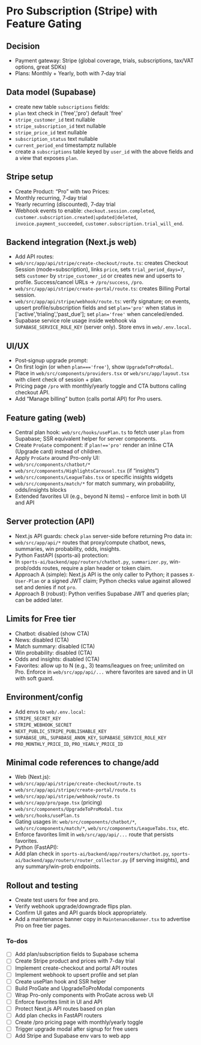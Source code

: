 <!-- 568084d6-3dff-466d-80f4-b42e9a13ea46 a17eef7e-2309-41dc-bfd5-35e77a5887c8 -->
# Pro Subscription (Stripe) with Feature Gating

## Decision

- Payment gateway: Stripe (global coverage, trials, subscriptions, tax/VAT options, great SDKs)
- Plans: Monthly + Yearly, both with 7‑day trial

## Data model (Supabase)


-  create new table `subscriptions` fields:
  - `plan` text check in ('free','pro') default 'free'
  - `stripe_customer_id` text nullable
  - `stripe_subscription_id` text nullable
  - `stripe_price_id` text nullable
  - `subscription_status` text nullable
  - `current_period_end` timestamptz nullable
-  create a `subscriptions` table keyed by `user_id` with the above fields and a view that exposes `plan`.

## Stripe setup

- Create Product: “Pro” with two Prices:
- Monthly recurring, 7‑day trial
- Yearly recurring (discounted), 7‑day trial
- Webhook events to enable: `checkout.session.completed`, `customer.subscription.created|updated|deleted`, `invoice.payment_succeeded`, `customer.subscription.trial_will_end`.

## Backend integration (Next.js web)

- Add API routes:
- `web/src/app/api/stripe/create-checkout/route.ts`: creates Checkout Session (mode=subscription), links `price`, sets `trial_period_days=7`, sets `customer` by `stripe_customer_id` or creates new and upserts to profile. Success/cancel URLs -> `/pro/success`, `/pro`.
- `web/src/app/api/stripe/create-portal/route.ts`: creates Billing Portal session.
- `web/src/app/api/stripe/webhook/route.ts`: verify signature; on events, upsert profile/subscription fields and set `plan='pro'` when status in ['active','trialing','past_due']; set `plan='free'` when canceled/ended.
- Supabase service role usage inside webhook via `SUPABASE_SERVICE_ROLE_KEY` (server only). Store envs in `web/.env.local`.

## UI/UX

- Post‑signup upgrade prompt:
- On first login (or when `plan==='free'`), show `UpgradeToProModal`.
- Place in `web/src/components/providers.tsx` or `web/src/app/layout.tsx` with client check of session + plan.
- Pricing page `/pro` with monthly/yearly toggle and CTA buttons calling checkout API.
- Add “Manage billing” button (calls portal API) for Pro users.

## Feature gating (web)

- Central plan hook: `web/src/hooks/usePlan.ts` to fetch user `plan` from Supabase; SSR equivalent helper for server components.
- Create `ProGate` component: if `plan!=='pro'` render an inline CTA (Upgrade card) instead of children.
- Apply `ProGate` around Pro-only UI:
- `web/src/components/chatbot/*`
- `web/src/components/HighlightsCarousel.tsx` (if “insights”)
- `web/src/components/LeagueTabs.tsx` or specific insights widgets
- `web/src/components/match/*` for match summary, win probability, odds/insights blocks
- Extended favorites UI (e.g., beyond N items) – enforce limit in both UI and API

## Server protection (API)

- Next.js API guards: check `plan` server-side before returning Pro data in:
- `web/src/app/api/*` routes that proxy/compute chatbot, news, summaries, win probability, odds, insights.
- Python FastAPI (sports-ai) protection:
- In `sports-ai/backend/app/routers/chatbot.py`, `summarizer.py`, win-prob/odds routes, require a plan header or token claim.
- Approach A (simple): Next.js API is the only caller to Python; it passes `X-User-Plan` or a signed JWT claim; Python checks value against allowed set and denies if not `pro`.
- Approach B (robust): Python verifies Supabase JWT and queries plan; can be added later.

## Limits for Free tier

- Chatbot: disabled (show CTA)
- News: disabled (CTA)
- Match summary: disabled (CTA)
- Win probability: disabled (CTA)
- Odds and insights: disabled (CTA)
- Favorites: allow up to N (e.g., 3) teams/leagues on free; unlimited on Pro. Enforce in `web/src/app/api/...` where favorites are saved and in UI with soft guard.

## Environment/config

- Add envs to `web/.env.local`:
- `STRIPE_SECRET_KEY`
- `STRIPE_WEBHOOK_SECRET`
- `NEXT_PUBLIC_STRIPE_PUBLISHABLE_KEY`
- `SUPABASE_URL`, `SUPABASE_ANON_KEY`, `SUPABASE_SERVICE_ROLE_KEY`
- `PRO_MONTHLY_PRICE_ID`, `PRO_YEARLY_PRICE_ID`

## Minimal code references to change/add

- Web (Next.js):
- `web/src/app/api/stripe/create-checkout/route.ts`
- `web/src/app/api/stripe/create-portal/route.ts`
- `web/src/app/api/stripe/webhook/route.ts`
- `web/src/app/pro/page.tsx` (pricing)
- `web/src/components/UpgradeToProModal.tsx`
- `web/src/hooks/usePlan.ts`
- Gating usages in: `web/src/components/chatbot/*`, `web/src/components/match/*`, `web/src/components/LeagueTabs.tsx`, etc.
- Enforce favorites limit in `web/src/app/api/...` route that persists favorites.
- Python (FastAPI):
- Add plan check in `sports-ai/backend/app/routers/chatbot.py`, `sports-ai/backend/app/routers/router_collector.py` (if serving insights), and any summary/win-prob endpoints.

## Rollout and testing

- Create test users for free and pro.
- Verify webhook upgrade/downgrade flips plan.
- Confirm UI gates and API guards block appropriately.
- Add a maintenance banner copy in `MaintenanceBanner.tsx` to advertise Pro on free tier pages.

### To-dos

- [ ] Add plan/subscription fields to Supabase schema
- [ ] Create Stripe product and prices with 7-day trial
- [ ] Implement create-checkout and portal API routes
- [ ] Implement webhook to upsert profile and set plan
- [ ] Create usePlan hook and SSR helper
- [ ] Build ProGate and UpgradeToProModal components
- [ ] Wrap Pro-only components with ProGate across web UI
- [ ] Enforce favorites limit in UI and API
- [ ] Protect Next.js API routes based on plan
- [ ] Add plan checks in FastAPI routers
- [ ] Create /pro pricing page with monthly/yearly toggle
- [ ] Trigger upgrade modal after signup for free users
- [ ] Add Stripe and Supabase env vars to web app